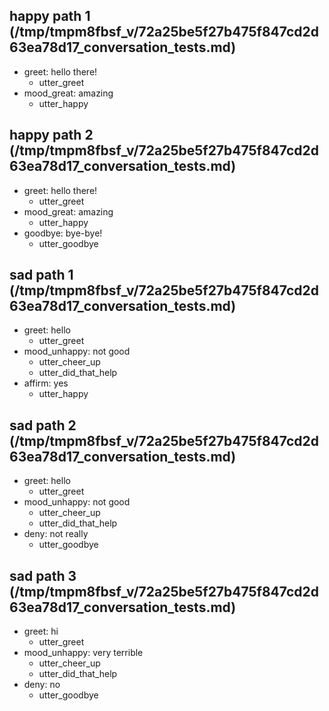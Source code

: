 ## happy path 1 (/tmp/tmpm8fbsf_v/72a25be5f27b475f847cd2d63ea78d17_conversation_tests.md)
* greet: hello there!
    - utter_greet
* mood_great: amazing   <!-- predicted: appreciate: amazing -->
    - utter_happy   <!-- predicted: utter_appreciate -->


## happy path 2 (/tmp/tmpm8fbsf_v/72a25be5f27b475f847cd2d63ea78d17_conversation_tests.md)
* greet: hello there!
    - utter_greet
* mood_great: amazing   <!-- predicted: appreciate: amazing -->
    - utter_happy   <!-- predicted: utter_appreciate -->
* goodbye: bye-bye!
    - utter_goodbye


## sad path 1 (/tmp/tmpm8fbsf_v/72a25be5f27b475f847cd2d63ea78d17_conversation_tests.md)
* greet: hello
    - utter_greet
* mood_unhappy: not good   <!-- predicted: deny: not good -->
    - utter_cheer_up   <!-- predicted: utter_goodbye -->
    - utter_did_that_help   <!-- predicted: action_listen -->
* affirm: yes
    - utter_happy   <!-- predicted: utter_appreciate -->


## sad path 2 (/tmp/tmpm8fbsf_v/72a25be5f27b475f847cd2d63ea78d17_conversation_tests.md)
* greet: hello
    - utter_greet
* mood_unhappy: not good   <!-- predicted: deny: not good -->
    - utter_cheer_up   <!-- predicted: utter_goodbye -->
    - utter_did_that_help   <!-- predicted: action_listen -->
* deny: not really
    - utter_goodbye


## sad path 3 (/tmp/tmpm8fbsf_v/72a25be5f27b475f847cd2d63ea78d17_conversation_tests.md)
* greet: hi
    - utter_greet
* mood_unhappy: very terrible   <!-- predicted: affirm: very terrible -->
    - utter_cheer_up   <!-- predicted: utter_appreciate -->
    - utter_did_that_help   <!-- predicted: action_listen -->
* deny: no
    - utter_goodbye


